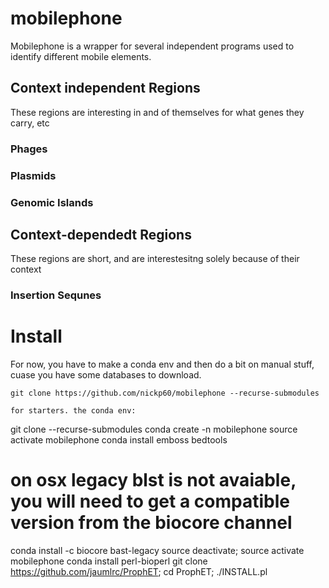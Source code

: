 # mobilephone
Mobilephone is a wrapper for several independent programs used to identify different mobile elements.

## Context independent Regions
These regions are interesting in and of themselves for what genes they carry, etc
### Phages
### Plasmids
### Genomic Islands
## Context-dependedt Regions
These regions are short, and are interestesitng solely because of their context
### Insertion Sequnes


# Install
For now, you have to make a conda env and then do a bit on manual stuff, cuase you have some databases to download.

```
git clone https://github.com/nickp60/mobilephone --recurse-submodules

for starters. the conda env:

```
git clone --recurse-submodules
conda create -n mobilephone
source activate mobilephone
conda install emboss bedtools
# on osx legacy blst is not avaiable, you will need to get a compatible version from the biocore channel
conda install -c biocore bast-legacy
source deactivate; source activate mobilephone
conda install perl-bioperl
git clone https://github.com/jaumlrc/ProphET; cd ProphET; ./INSTALL.pl

```
